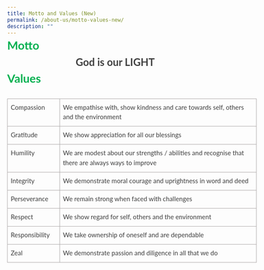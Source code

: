 ```yaml
---
title: Motto and Values (New)
permalink: /about-us/motto-values-new/
description: ""
---
```

<p style='margin-top:0in;margin-right:0in;margin-bottom:0in;margin-left:0in;line-height:107%;font-size:15px;font-family:"Calibri",sans-serif;'><strong><span style='font-size:27px;font-family:"Lato",sans-serif;color:#00B050;'>Motto</span></strong></p>
<p style='margin-top:0in;margin-right:0in;margin-bottom:0in;margin-left:0in;line-height:16.8pt;font-size:15px;font-family:"Calibri",sans-serif;'><strong><span style='font-family:"Lato",sans-serif;color:#404040;'>&nbsp;</span></strong></p>
<p style='margin-top:0in;margin-right:0in;margin-bottom:0in;margin-left:0in;line-height:107%;font-size:15px;font-family:"Calibri",sans-serif;text-align:center;'><strong><span style='font-size:24px;font-family:"Lato",sans-serif;color:#404040;'>God is our LIGHT</span></strong></p>
<p style='margin-top:0in;margin-right:0in;margin-bottom:0in;margin-left:0in;line-height:16.8pt;font-size:15px;font-family:"Calibri",sans-serif;'><strong><span style='font-family:"Lato",sans-serif;color:#404040;'>&nbsp;</span></strong></p>
<p style='margin-top:0in;margin-right:0in;margin-bottom:0in;margin-left:0in;line-height:107%;font-size:15px;font-family:"Calibri",sans-serif;'><strong><span style='font-size:27px;font-family:"Lato",sans-serif;color:#00B050;'>Values</span></strong></p>
<p style='margin-top:0in;margin-right:0in;margin-bottom:0in;margin-left:0in;line-height:16.8pt;font-size:15px;font-family:"Calibri",sans-serif;'><strong><span style='font-family:"Lato",sans-serif;color:#404040;'>&nbsp;</span></strong></p>
<table style="width:436.35pt;border-collapse:collapse;border:none;">
    <tbody>
        <tr>
            <td style="width: 80.85pt;border: 1pt solid rgb(174, 170, 170);padding: 0in 5.4pt;height: 1pt;vertical-align: top;">
                <p style='margin-top:6.0pt;margin-right:0in;margin-bottom:  8.0pt;margin-left:0in;line-height:16.8pt;font-size:15px;font-family:"Calibri",sans-serif;'><span style='font-family:"Lato",sans-serif;color:#404040;'>Compassion</span></p>
            </td>
            <td style="width: 355.5pt;border-top: 1pt solid rgb(174, 170, 170);border-right: 1pt solid rgb(174, 170, 170);border-bottom: 1pt solid rgb(174, 170, 170);border-image: initial;border-left: none;padding: 0in 5.4pt;height: 1pt;vertical-align: top;">
                <p style='margin-top:6.0pt;margin-right:0in;margin-bottom:  8.0pt;margin-left:0in;line-height:16.8pt;font-size:15px;font-family:"Calibri",sans-serif;'><span style='font-family:"Lato",sans-serif;color:#404040;'>We empathise with, show kindness and care towards self, others and the&nbsp;environment</span></p>
            </td>
        </tr>
        <tr>
            <td style="width: 80.85pt;border-right: 1pt solid rgb(174, 170, 170);border-bottom: 1pt solid rgb(174, 170, 170);border-left: 1pt solid rgb(174, 170, 170);border-image: initial;border-top: none;padding: 0in 5.4pt;height: 1pt;vertical-align: top;">
                <p style='margin-top:6.0pt;margin-right:0in;margin-bottom:  8.0pt;margin-left:0in;line-height:16.8pt;font-size:15px;font-family:"Calibri",sans-serif;'><span style='font-family:"Lato",sans-serif;color:#404040;'>Gratitude</span></p>
            </td>
            <td style="width: 355.5pt;border-top: none;border-left: none;border-bottom: 1pt solid rgb(174, 170, 170);border-right: 1pt solid rgb(174, 170, 170);padding: 0in 5.4pt;height: 1pt;vertical-align: top;">
                <p style='margin-top:6.0pt;margin-right:0in;margin-bottom:  8.0pt;margin-left:0in;line-height:16.8pt;font-size:15px;font-family:"Calibri",sans-serif;'><span style='font-family:"Lato",sans-serif;color:#404040;'>We show appreciation for all our blessings</span></p>
            </td>
        </tr>
        <tr>
            <td style="width: 80.85pt;border-right: 1pt solid rgb(174, 170, 170);border-bottom: 1pt solid rgb(174, 170, 170);border-left: 1pt solid rgb(174, 170, 170);border-image: initial;border-top: none;padding: 0in 5.4pt;height: 1pt;vertical-align: top;">
                <p style='margin-top:6.0pt;margin-right:0in;margin-bottom:  8.0pt;margin-left:0in;line-height:16.8pt;font-size:15px;font-family:"Calibri",sans-serif;'><span style='font-family:"Lato",sans-serif;color:#404040;'>Humility</span></p>
            </td>
            <td style="width: 355.5pt;border-top: none;border-left: none;border-bottom: 1pt solid rgb(174, 170, 170);border-right: 1pt solid rgb(174, 170, 170);padding: 0in 5.4pt;height: 1pt;vertical-align: top;">
                <p style='margin-top:6.0pt;margin-right:0in;margin-bottom:  8.0pt;margin-left:0in;line-height:16.8pt;font-size:15px;font-family:"Calibri",sans-serif;'><span style='font-family:"Lato",sans-serif;color:#404040;'>We are modest about our strengths / abilities and recognise that there are always ways to improve</span></p>
            </td>
        </tr>
        <tr>
            <td style="width: 80.85pt;border-right: 1pt solid rgb(174, 170, 170);border-bottom: 1pt solid rgb(174, 170, 170);border-left: 1pt solid rgb(174, 170, 170);border-image: initial;border-top: none;padding: 0in 5.4pt;height: 1pt;vertical-align: top;">
                <p style='margin-top:6.0pt;margin-right:0in;margin-bottom:  8.0pt;margin-left:0in;line-height:16.8pt;font-size:15px;font-family:"Calibri",sans-serif;'><span style='font-family:"Lato",sans-serif;color:#404040;'>Integrity</span></p>
            </td>
            <td style="width: 355.5pt;border-top: none;border-left: none;border-bottom: 1pt solid rgb(174, 170, 170);border-right: 1pt solid rgb(174, 170, 170);padding: 0in 5.4pt;height: 1pt;vertical-align: top;">
                <p style='margin-top:6.0pt;margin-right:0in;margin-bottom:  8.0pt;margin-left:0in;line-height:16.8pt;font-size:15px;font-family:"Calibri",sans-serif;'><span style='font-family:"Lato",sans-serif;color:#404040;'>We demonstrate moral courage and uprightness in word and deed</span></p>
            </td>
        </tr>
        <tr>
            <td style="width: 80.85pt;border-right: 1pt solid rgb(174, 170, 170);border-bottom: 1pt solid rgb(174, 170, 170);border-left: 1pt solid rgb(174, 170, 170);border-image: initial;border-top: none;padding: 0in 5.4pt;height: 1pt;vertical-align: top;">
                <p style='margin-top:6.0pt;margin-right:0in;margin-bottom:  8.0pt;margin-left:0in;line-height:16.8pt;font-size:15px;font-family:"Calibri",sans-serif;'><span style='font-family:"Lato",sans-serif;color:#404040;'>Perseverance</span></p>
            </td>
            <td style="width: 355.5pt;border-top: none;border-left: none;border-bottom: 1pt solid rgb(174, 170, 170);border-right: 1pt solid rgb(174, 170, 170);padding: 0in 5.4pt;height: 1pt;vertical-align: top;">
                <p style='margin-top:6.0pt;margin-right:0in;margin-bottom:  8.0pt;margin-left:0in;line-height:16.8pt;font-size:15px;font-family:"Calibri",sans-serif;'><span style='font-family:"Lato",sans-serif;color:#404040;'>We remain strong when faced with challenges</span></p>
            </td>
        </tr>
        <tr>
            <td style="width: 80.85pt;border-right: 1pt solid rgb(174, 170, 170);border-bottom: 1pt solid rgb(174, 170, 170);border-left: 1pt solid rgb(174, 170, 170);border-image: initial;border-top: none;padding: 0in 5.4pt;height: 1pt;vertical-align: top;">
                <p style='margin-top:6.0pt;margin-right:0in;margin-bottom:  8.0pt;margin-left:0in;line-height:16.8pt;font-size:15px;font-family:"Calibri",sans-serif;'><span style='font-family:"Lato",sans-serif;color:#404040;'>Respect</span></p>
            </td>
            <td style="width: 355.5pt;border-top: none;border-left: none;border-bottom: 1pt solid rgb(174, 170, 170);border-right: 1pt solid rgb(174, 170, 170);padding: 0in 5.4pt;height: 1pt;vertical-align: top;">
                <p style='margin-top:6.0pt;margin-right:0in;margin-bottom:  8.0pt;margin-left:0in;line-height:16.8pt;font-size:15px;font-family:"Calibri",sans-serif;'><span style='font-family:"Lato",sans-serif;color:#404040;'>We show regard for self, others and the environment</span></p>
            </td>
        </tr>
        <tr>
            <td style="width: 80.85pt;border-right: 1pt solid rgb(174, 170, 170);border-bottom: 1pt solid rgb(174, 170, 170);border-left: 1pt solid rgb(174, 170, 170);border-image: initial;border-top: none;padding: 0in 5.4pt;height: 1pt;vertical-align: top;">
                <p style='margin-top:6.0pt;margin-right:0in;margin-bottom:  8.0pt;margin-left:0in;line-height:16.8pt;font-size:15px;font-family:"Calibri",sans-serif;'><span style='font-family:"Lato",sans-serif;color:#404040;'>Responsibility</span></p>
            </td>
            <td style="width: 355.5pt;border-top: none;border-left: none;border-bottom: 1pt solid rgb(174, 170, 170);border-right: 1pt solid rgb(174, 170, 170);padding: 0in 5.4pt;height: 1pt;vertical-align: top;">
                <p style='margin-top:6.0pt;margin-right:0in;margin-bottom:  8.0pt;margin-left:0in;line-height:16.8pt;font-size:15px;font-family:"Calibri",sans-serif;'><span style='font-family:"Lato",sans-serif;color:#404040;'>We take ownership of oneself and are dependable</span></p>
            </td>
        </tr>
        <tr>
            <td style="width: 80.85pt;border-right: 1pt solid rgb(174, 170, 170);border-bottom: 1pt solid rgb(174, 170, 170);border-left: 1pt solid rgb(174, 170, 170);border-image: initial;border-top: none;padding: 0in 5.4pt;height: 1pt;vertical-align: top;">
                <p style='margin-top:6.0pt;margin-right:0in;margin-bottom:  8.0pt;margin-left:0in;line-height:16.8pt;font-size:15px;font-family:"Calibri",sans-serif;'><span style='font-family:"Lato",sans-serif;color:#404040;'>Zeal</span></p>
            </td>
            <td style="width: 355.5pt;border-top: none;border-left: none;border-bottom: 1pt solid rgb(174, 170, 170);border-right: 1pt solid rgb(174, 170, 170);padding: 0in 5.4pt;height: 1pt;vertical-align: top;">
                <p style='margin-top:6.0pt;margin-right:0in;margin-bottom:  8.0pt;margin-left:0in;line-height:16.8pt;font-size:15px;font-family:"Calibri",sans-serif;'><span style='font-family:"Lato",sans-serif;color:#404040;'>We demonstrate passion and diligence in all that we do</span></p>
            </td>
        </tr>
    </tbody>
</table>
<p style='margin-top:0in;margin-right:0in;margin-bottom:0in;margin-left:0in;line-height:16.8pt;font-size:15px;font-family:"Calibri",sans-serif;'><span style='font-family:"Lato",sans-serif;color:#404040;'>&nbsp;</span></p>
<p style='margin-top:0in;margin-right:0in;margin-bottom:8.0pt;margin-left:0in;line-height:107%;font-size:15px;font-family:"Calibri",sans-serif;text-align:center;'><span style='font-family:"Lato",sans-serif;color:#404040;'>&nbsp;</span></p>